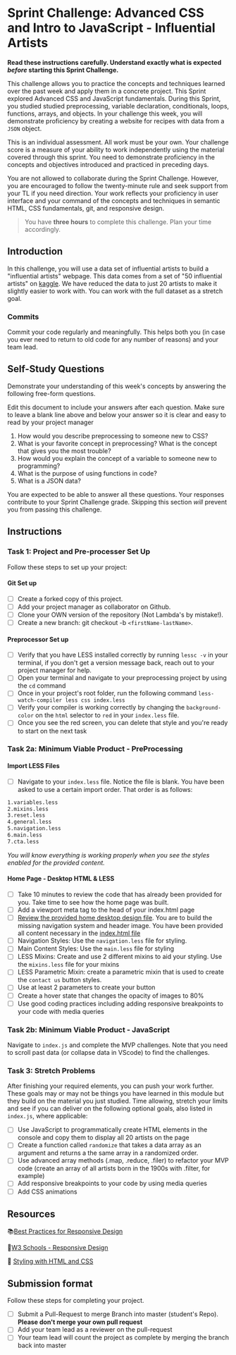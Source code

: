 # Sprint Challenge: Advanced CSS and Intro to JavaScript - Influential Artists

**Read these instructions carefully. Understand exactly what is expected _before_ starting this Sprint Challenge.**

This challenge allows you to practice the concepts and techniques learned over the past week and apply them in a concrete project. This Sprint explored Advanced CSS and JavaScript fundamentals. During this Sprint, you studied studied preprocessing, variable declaration, conditionals, loops, functions, arrays, and objects. In your challenge this week, you will demonstrate proficiency by creating a website for recipes with data from a `JSON` object.

This is an individual assessment. All work must be your own. Your challenge score is a measure of your ability to work independently using the material covered through this sprint. You need to demonstrate proficiency in the concepts and objectives introduced and practiced in preceding days.

You are not allowed to collaborate during the Sprint Challenge. However, you are encouraged to follow the twenty-minute rule and seek support from your TL if you need direction. Your work reflects your proficiency in user interface and your command of the concepts and techniques in semantic HTML, CSS fundamentals, git, and responsive design.

> You have **three hours** to complete this challenge. Plan your time accordingly.

## Introduction

In this challenge, you will use a data set of influential artists to build a "influential artists" webpage. This data comes from a set of "50 influential artists" on [kaggle](https://www.kaggle.com/ikarus777/best-artworks-of-all-time). We have reduced the data to just 20 artists to make it slightly easier to work with. You can work with the full dataset as a stretch goal.

### Commits

Commit your code regularly and meaningfully. This helps both you (in case you ever need to return to old code for any number of reasons) and your team lead.

## Self-Study Questions

Demonstrate your understanding of this week's concepts by answering the following free-form questions.

Edit this document to include your answers after each question. Make sure to leave a blank line above and below your answer so it is clear and easy to read by your project manager

1. How would you describe preprocessing to someone new to CSS?
2. What is your favorite concept in preprocessing? What is the concept that gives you the most trouble?
3. How would you explain the concept of a variable to someone new to programming?
4. What is the purpose of using functions in code?
5. What is a JSON data?

You are expected to be able to answer all these questions. Your responses contribute to your Sprint Challenge grade. Skipping this section *will* prevent you from passing this challenge.

## Instructions

### Task 1: Project and Pre-processer Set Up

Follow these steps to set up your project:

#### Git Set up

- [ ] Create a forked copy of this project.
- [ ] Add your project manager as collaborator on Github.
- [ ] Clone your OWN version of the repository (Not Lambda's by mistake!).
- [ ] Create a new branch: git checkout -b `<firstName-lastName>`.

#### Preprocessor Set up

* [ ] Verify that you have LESS installed correctly by running `lessc -v` in your terminal, if you don't get a version message back, reach out to your project manager for help.
* [ ] Open your terminal and navigate to your preprocessing project by using the `cd` command
* [ ] Once in your project's root folder, run the following command `less-watch-compiler less css index.less`
* [ ] Verify your compiler is working correctly by changing the `background-color` on the `html` selector to `red` in your `index.less` file.
* [ ] Once you see the red screen, you can delete that style and you're ready to start on the next task

### Task 2a:  Minimum Viable Product - PreProcessing

#### Import LESS Files

* [ ] Navigate to your `index.less` file. Notice the file is blank. You have been asked to use a certain import order. That order is as follows:

```markdown
1.variables.less
2.mixins.less
3.reset.less
4.general.less
5.navigation.less
6.main.less
7.cta.less
```

_You will know everything is working properly when you see the styles enabled for the provided content._  

#### Home Page - Desktop HTML & LESS

* [ ] Take 10 minutes to review the code that has already been provided for you. Take time to see how the home page was built.
* [ ] Add a viewport meta tag to the head of your index.html page
* [ ] [Review the provided home desktop design file](design/home.png). You are to build the missing navigation system and header image. You have been provided all content necessary in the [index.html file](index.html)
* [ ] Navigation Styles: Use the `navigation.less` file for styling.
* [ ] Main Content Styles: Use the `main.less` file for styling
* [ ] LESS Mixins: Create and use 2 different mixins to aid your styling. Use the `mixins.less` file for your mixins
* [ ] LESS Parametric Mixin: create a parametric mixin that is used to create the `contact us` button styles.
* [ ] Use at least 2 parameters to create your button
* [ ] Create a hover state that changes the opacity of images to 80%
* [ ] Use good coding practices including adding responsive breakpoints to your code with media queries

### Task 2b: Minimum Viable Product - JavaScript

Navigate to `index.js` and complete the MVP challenges. Note that you need to scroll past data (or collapse data in VScode) to find the challenges.

### Task 3: Stretch Problems

After finishing your required elements, you can push your work further. These goals may or may not be things you have learned in this module but they build on the material you just studied. Time allowing, stretch your limits and see if you can deliver on the following optional goals, also listed in `index.js`, where applicable:

* [ ] Use JavaScript to programmatically create HTML elements in the console and copy them to display all 20 artists on the page
* [ ] Create a function called `randomize` that takes a data array as an argument and returns a the same array in a randomized order.
* [ ] Use advanced array methods (.map, .reduce, .filer) to refactor your MVP code (create an array of all artists born in the 1900s with .filter, for example)
* [ ] Add responsive breakpoints to your code by using media queries
* [ ] Add CSS animations

## Resources

📚[Best Practices for Responsive Design](https://www.browserstack.com/guide/responsive-design-breakpoints)

🤝[W3 Schools - Responsive Design](https://www.w3schools.com/html/html_responsive.asp)

👀 [Styling with HTML and CSS](https://www.w3schools.com/html/html_css.asp)

## Submission format

Follow these steps for completing your project.

- [ ] Submit a Pull-Request to merge <firstName-lastName> Branch into master (student's  Repo). **Please don't merge your own pull request**
- [ ] Add your team lead as a reviewer on the pull-request
- [ ] Your team lead will count the project as complete by merging the branch back into master
